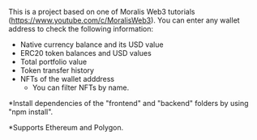This is a project based on one of Moralis Web3 tutorials (https://www.youtube.com/c/MoralisWeb3).
You can enter any wallet address to check the following information:
  - Native currency balance and its USD value
  - ERC20 token balances and USD values
  - Total portfolio value
  - Token transfer history
  - NFTs of the wallet adddress
    - You can filter NFTs by name.

*Install dependencies of the "frontend" and "backend" folders by using "npm install".

*Supports Ethereum and Polygon.
